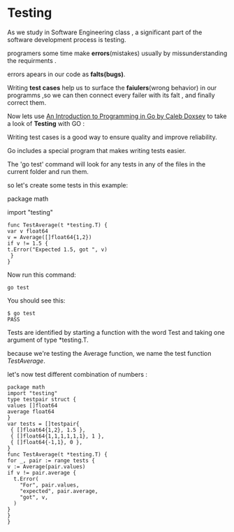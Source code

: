 # Testing

As we study in Software Engineering class , a significant part of the software development process is testing. 

programers some time make **errors**(mistakes) usually by missunderstanding the requirments .

errors apears in our code as **falts(bugs)**.

Writing **test cases** help us to surface the **faiulers**(wrong behavior) in our programms ,so we can then connect every failer with its falt , and finally correct them.

Now lets use [An Introduction to Programming in Go by Caleb Doxsey](https://www.golang-book.com/books/intro) to take a look of **Testing** with GO :

Writing test cases is a good way to ensure quality and improve reliability.

Go includes a special program that makes writing tests easier.

The 'go test' command will look for any tests in any of the files in the current folder and run them. 

so let's create some tests in this example:

package math

import "testing"

    func TestAverage(t *testing.T) {
    var v float64
    v = Average([]float64{1,2})
    if v != 1.5 {
    t.Error("Expected 1.5, got ", v)
     }
    }

Now run this command:

    go test
You should see this:

    $ go test
    PASS

Tests are identified by starting a function with the word Test and taking one argument of type *testing.T.

 because we're testing the Average function, we name the test function *TestAverage*.


let's now test different combination of numbers :

    package math
    import "testing"
    type testpair struct {
    values []float64
    average float64
    }
    var tests = []testpair{
     { []float64{1,2}, 1.5 },
     { []float64{1,1,1,1,1,1}, 1 },
     { []float64{-1,1}, 0 },
    }
    func TestAverage(t *testing.T) {
    for _, pair := range tests {
    v := Average(pair.values)
    if v != pair.average {
      t.Error(
        "For", pair.values,
        "expected", pair.average,
        "got", v,
      )
    }
    }
    }
